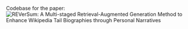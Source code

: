 Codebase for the paper: ![REVerSum: A Multi-staged Retrieval-Augmented Generation Method to Enhance Wikipedia Tail Biographies through Personal Narratives](https://aclanthology.org/2025.coling-industry.61) 
